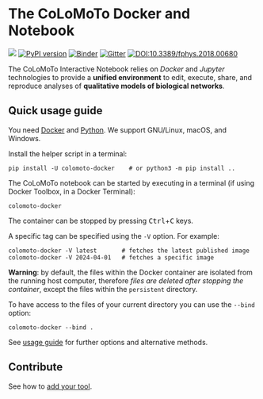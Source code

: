 # The CoLoMoTo Docker and Notebook

 <a title="Docker Hub" href="https://hub.docker.com/r/colomoto/colomoto-docker"><img src="https://img.shields.io/docker/pulls/colomoto/colomoto-docker.svg?longCache=true&style=flat-square&logo=docker&logoColor=fff"></a>
[![PyPI version](https://badge.fury.io/py/colomoto-docker.svg)](https://badge.fury.io/py/colomoto-docker)
[![Binder](https://mybinder.org/badge.svg)](https://mybinder.org/v2/gh/colomoto/colomoto-docker/mybinder/latest)
[![Gitter](https://badges.gitter.im/colomoto/colomoto-docker.svg)](https://matrix.to/#/#colomoto_community:gitter.im)
[![DOI:10.3389/fphys.2018.00680](https://img.shields.io/badge/DOI-10.3389/fphys.2018.00680-blue.svg)](https://doi.org/10.3389/fphys.2018.00680)


The CoLoMoTo Interactive Notebook relies on *Docker* and *Jupyter* technologies to provide a **unified environment** to edit, execute, share, and reproduce analyses of **qualitative models of biological networks**.

## Quick usage guide

You need [Docker](https://docs.docker.com/get-docker/) and [Python](http://python.org).
We support GNU/Linux, macOS, and Windows.

Install the helper script in a terminal:

    pip install -U colomoto-docker    # or python3 -m pip install ..

The CoLoMoTo notebook can be started by executing in a terminal (if using Docker Toolbox, in a Docker Terminal):

    colomoto-docker

The container can be stopped by pressing <kbd>Ctrl</kbd>+<kbd>C</kbd> keys.

A specific tag can be specified using the `-V` option. For example:

    colomoto-docker -V latest       # fetches the latest published image
    colomoto-docker -V 2024-04-01   # fetches a specific image

**Warning**: by default, the files within the Docker container are isolated from the running host computer, therefore *files are deleted after stopping the container*, except the files within the `persistent` directory.

To have access to the files of your current directory you can use the `--bind` option:

    colomoto-docker --bind .

See [usage guide](docs/usage.md) for further options and alternative methods.

## Contribute

See how to [add your tool](CONTRIBUTING.md).
